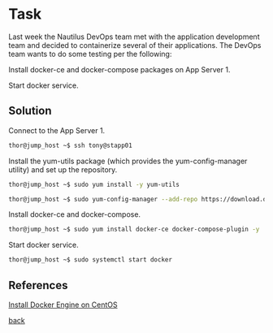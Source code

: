 # Task
Last week the Nautilus DevOps team met with the application development team and decided to containerize several of their applications. The DevOps team wants to do some testing per the following:

Install docker-ce and docker-compose packages on App Server 1.

Start docker service.
## Solution

Connect to the App Server 1.

```sh
thor@jump_host ~$ ssh tony@stapp01
```

Install the yum-utils package (which provides the yum-config-manager utility) and set up the repository.

```sh
thor@jump_host ~$ sudo yum install -y yum-utils
```

```sh
thor@jump_host ~$ sudo yum-config-manager --add-repo https://download.docker.com/linux/centos/docker-ce.repo
```

Install docker-ce and docker-compose.
```sh
thor@jump_host ~$ sudo yum install docker-ce docker-compose-plugin -y
```
Start docker service.

```sh
thor@jump_host ~$ sudo systemctl start docker
```

## References
[Install Docker Engine on CentOS](https://docs.docker.com/engine/install/centos/)<br/>

[back](https://github.com/harshitsahu2311/Kodekloud-Engineer-Tasks)
